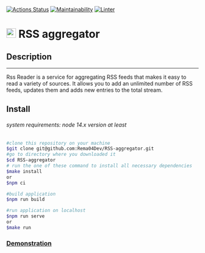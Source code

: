 [![Actions Status](https://github.com/Rema04Dev/RSS-aggregator/workflows/hexlet-check/badge.svg)](https://github.com/Rema04Dev/RSS-aggregator/actions)
[![Maintainability](https://api.codeclimate.com/v1/badges/dc34131b1c83f7513eab/maintainability)](https://codeclimate.com/github/Rema04Dev/RSS-aggregator/maintainability)
[![Linter](https://github.com/Rema04Dev/RSS-aggregator/actions/workflows/linter.yml/badge.svg)](https://github.com/Rema04Dev/RSS-aggregator/actions)
# <img src="https://plumanalytics.com/wp-content/uploads/2016/07/RSS.png" style="display: inline-block; width: 25px"> RSS aggregator

## Description

---

Rss Reader is a service for aggregating RSS feeds that makes it easy to read a variety of sources. It allows you to add an unlimited number of RSS feeds, updates them and adds new entries to the total stream.

## Install

###### system requirements: node 14.x version at least

```bash
#clone this repository on your machine
$git clone git@github.com:Rema04Dev/RSS-aggregator.git
#go to directory where you downloaded it
$cd RSS-aggregator
# run the one of these command to install all necessary dependencies
$make install
or
$npm ci

#build application
$npm run build

#run application on localhost
$npm run serve
or
$make run
```

### [Demonstration](https://rss-aggregator-iota.vercel.app/)
